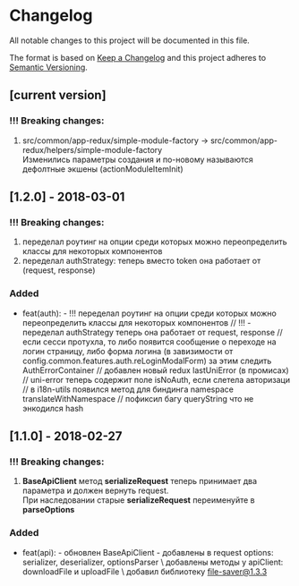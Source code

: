 # Changelog
All notable changes to this project will be documented in this file.

The format is based on [Keep a Changelog](http://keepachangelog.com/en/1.0.0/)
and this project adheres to [Semantic Versioning](http://semver.org/spec/v2.0.0.html).

## [current version]
### !!! Breaking changes:
1) src/common/app-redux/simple-module-factory -> src/common/app-redux/helpers/simple-module-factory<br/>Изменились параметры создания и по-новому называются дефолтные экшены (actionModuleItemInit)

## [1.2.0] - 2018-03-01
### !!! Breaking changes:
1) переделал роутинг на опции среди которых можно переопределить классы для некоторых компонентов
2) переделал authStrategy: теперь вместо token она работает от (request, response)

### Added
- feat(auth): - !!! переделал роутинг на опции среди которых можно переопределить классы для некоторых компонентов // !!! - переделал authStrategy теперь она работает от request, response // если сесси протухла, то либо появится сообщение о переходе на логин страницу, либо форма логина (в завизимости от config.common.features.auth.reLoginModalForm) за этим следить AuthErrorContainer // добавлен новый redux lastUniError (в промисах) // uni-error теперь содержит поле isNoAuth, если слетела авторизаци // в i18n-utils появился метод для биндинга namespace translateWithNamespace // пофиксил багу queryString что не энкодился hash


## [1.1.0] - 2018-02-27

### !!! Breaking changes:
1) **BaseApiClient** метод **serializeRequest** теперь принимает два параметра и должен вернуть request.
<br/>При наследовании старые **serializeRequest** переименуйте в **parseOptions**

### Added
- feat(api): - обновлен BaseApiClient - добавлены в request options: serializer, deserializer, optionsParser \\ добавлены методы у apiClient: downloadFile и uploadFile \\ добавил библиотеку file-saver@1.3.3

<!--
### Added
- feat(api): - обновлен BaseApiClient - добавлены в request options: serializer, deserializer, optionsParser \\ добавлены методы у apiClient: downloadFile и uploadFile \\ добавил библиотеку file-saver@1.3.3

### Changed
- Start using "changelog" over "change log" since it's the common usage.

### Removed
- Section about "changelog" vs "CHANGELOG".
-->

<!--
[Unreleased]: https://github.com/olivierlacan/keep-a-changelog/compare/v1.0.0...HEAD
[1.0.0]: https://github.com/olivierlacan/keep-a-changelog/compare/v0.3.0...v1.0.0
[0.3.0]: https://github.com/olivierlacan/keep-a-changelog/compare/v0.2.0...v0.3.0
[0.2.0]: https://github.com/olivierlacan/keep-a-changelog/compare/v0.1.0...v0.2.0
[0.1.0]: https://github.com/olivierlacan/keep-a-changelog/compare/v0.0.8...v0.1.0
[0.0.8]: https://github.com/olivierlacan/keep-a-changelog/compare/v0.0.7...v0.0.8
[0.0.7]: https://github.com/olivierlacan/keep-a-changelog/compare/v0.0.6...v0.0.7
[0.0.6]: https://github.com/olivierlacan/keep-a-changelog/compare/v0.0.5...v0.0.6
[0.0.5]: https://github.com/olivierlacan/keep-a-changelog/compare/v0.0.4...v0.0.5
[0.0.4]: https://github.com/olivierlacan/keep-a-changelog/compare/v0.0.3...v0.0.4
[0.0.3]: https://github.com/olivierlacan/keep-a-changelog/compare/v0.0.2...v0.0.3
[0.0.2]: https://github.com/olivierlacan/keep-a-changelog/compare/v0.0.1...v0.0.2
-->
